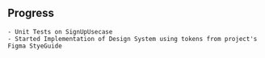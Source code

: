 ## Progress

    - Unit Tests on SignUpUsecase
    - Started Implementation of Design System using tokens from project's Figma StyeGuide
